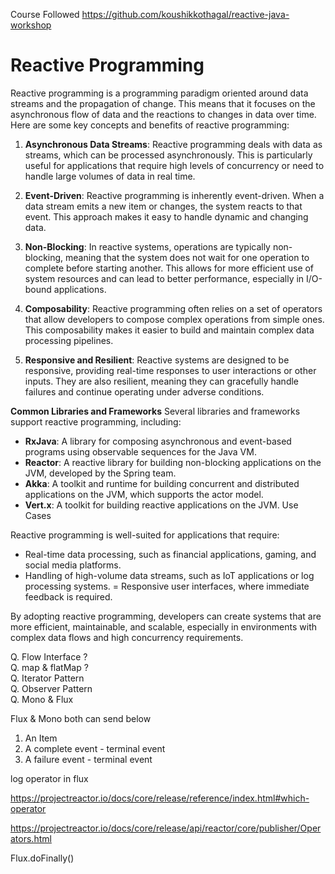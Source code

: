 Course Followed
https://github.com/koushikkothagal/reactive-java-workshop

# Reactive Programming

Reactive programming is a programming paradigm oriented around data streams and the propagation of change. This means that it focuses on the asynchronous flow of data and the reactions to changes in data over time. Here are some key concepts and benefits of reactive programming:

1. **Asynchronous Data Streams**: Reactive programming deals with data as streams, which can be processed asynchronously. This is particularly useful for applications that require high levels of concurrency or need to handle large volumes of data in real time.

2. **Event-Driven**: Reactive programming is inherently event-driven. When a data stream emits a new item or changes, the system reacts to that event. This approach makes it easy to handle dynamic and changing data.

3. **Non-Blocking**: In reactive systems, operations are typically non-blocking, meaning that the system does not wait for one operation to complete before starting another. This allows for more efficient use of system resources and can lead to better performance, especially in I/O-bound applications.

4. **Composability**: Reactive programming often relies on a set of operators that allow developers to compose complex operations from simple ones. This composability makes it easier to build and maintain complex data processing pipelines.

5. **Responsive and Resilient**: Reactive systems are designed to be responsive, providing real-time responses to user interactions or other inputs. They are also resilient, meaning they can gracefully handle failures and continue operating under adverse conditions.

**Common Libraries and Frameworks**
Several libraries and frameworks support reactive programming, including:

- **RxJava**: A library for composing asynchronous and event-based programs using observable sequences for the Java VM.
- **Reactor**: A reactive library for building non-blocking applications on the JVM, developed by the Spring team.
- **Akka**: A toolkit and runtime for building concurrent and distributed applications on the JVM, which supports the actor model.
- **Vert.x**: A toolkit for building reactive applications on the JVM.
Use Cases

Reactive programming is well-suited for applications that require:

- Real-time data processing, such as financial applications, gaming, and social media platforms.
- Handling of high-volume data streams, such as IoT applications or log processing systems.
= Responsive user interfaces, where immediate feedback is required.

By adopting reactive programming, developers can create systems that are more efficient, maintainable, and scalable, especially in environments with complex data flows and high concurrency requirements.


Q. Flow Interface ?\
Q. map & flatMap ?\
Q. Iterator Pattern\
Q. Observer Pattern\
Q. Mono & Flux

Flux & Mono both can send below
1. An Item
2. A complete event - terminal event
3. A failure event - terminal event

log operator in flux

https://projectreactor.io/docs/core/release/reference/index.html#which-operator

https://projectreactor.io/docs/core/release/api/reactor/core/publisher/Operators.html


Flux.doFinally()


